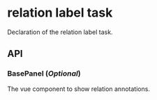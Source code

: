 # relation label task

Declaration of the relation label task.

## API

### BasePanel (_Optional_)

The vue component to show relation annotations.
